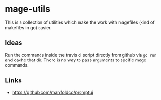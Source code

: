 # mage-utils

This is a collection of utilities which make the work with magefiles (kind of makefiles in go) easier.

## Ideas

Run the commands inside the travis ci script directly from github via `go run` and cache that dir.
There is no way to pass arguments to spcific mage commands.

## Links

* https://github.com/manifoldco/promptui
